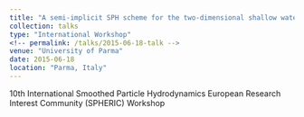 ```yaml
---
title: "A semi-implicit SPH scheme for the two-dimensional shallow water equations"
collection: talks
type: "International Workshop"
<!-- permalink: /talks/2015-06-18-talk -->
venue: "University of Parma"
date: 2015-06-18
location: "Parma, Italy"
---
```


<!-- [More information here](http://exampleurl.com) -->
10th International Smoothed Particle Hydrodynamics European Research Interest Community (SPHERIC) Workshop
